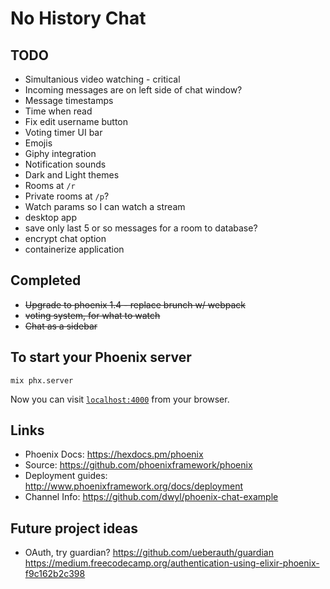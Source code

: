# No History Chat

## TODO

* Simultanious video watching - critical
* Incoming messages are on left side of chat window?
* Message timestamps
* Time when read
* Fix edit username button
* Voting timer UI bar
* Emojis
* Giphy integration
* Notification sounds
* Dark and Light themes
* Rooms at `/r`
* Private rooms at `/p`?
* Watch params so I can watch a stream
* desktop app
* save only last 5 or so messages for a room to database?
* encrypt chat option
* containerize application

## Completed

* <s>Upgrade to phoenix 1.4 - replace brunch w/ webpack</s>
* <s>voting system, for what to watch</s>
* <s>Chat as a sidebar</s>

## To start your Phoenix server

`mix phx.server`

Now you can visit [`localhost:4000`](http://localhost:4000) from your browser.

## Links

* Phoenix Docs: <https://hexdocs.pm/phoenix>
* Source: <https://github.com/phoenixframework/phoenix>
* Deployment guides: <http://www.phoenixframework.org/docs/deployment>
* Channel Info: <https://github.com/dwyl/phoenix-chat-example>

## Future project ideas

* OAuth, try guardian?
  <https://github.com/ueberauth/guardian>
  <https://medium.freecodecamp.org/authentication-using-elixir-phoenix-f9c162b2c398>
